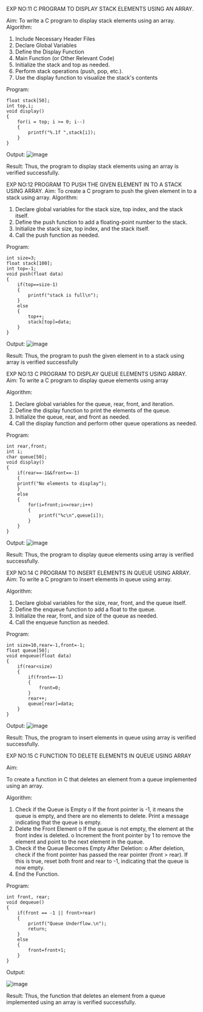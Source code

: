 EXP NO:11 C PROGRAM TO DISPLAY STACK ELEMENTS USING AN ARRAY.

Aim:
To write a C program to display stack elements using an array.
Algorithm:
1.	Include Necessary Header Files
2.	Declare Global Variables
3.	Define the Display Function
4.	Main Function (or Other Relevant Code)
5.	Initialize the stack and top as needed.
6.	Perform stack operations (push, pop, etc.).
7.	Use the display function to visualize the stack's contents
 
Program:
```
float stack[50];
int top,i;
void display()
{
    for(i = top; i >= 0; i--)
    {
        printf("%.1f ",stack[i]);
    }
}
```
Output:
![image](https://github.com/user-attachments/assets/2d8a9458-9731-4637-90f8-30e480500466)

Result:
Thus, the program to display stack elements using an array is verified successfully.
 

EXP NO:12  PROGRAM TO PUSH THE GIVEN ELEMENT IN TO A STACK USING ARRAY.
Aim:
To create a C program to push the given element in to a stack using array.
Algorithm:
1.	Declare global variables for the stack size, top index, and the stack itself.
2.	Define the push function to add a floating-point number to the stack.
3.	Initialize the stack size, top index, and the stack itself.
4.	Call the push function as needed.
 
Program:
```
int size=3;
float stack[100];
int top=-1;
void push(float data)
{
    if(top==size-1)
    {
        printf("stack is full\n");
    }
    else
    {
        top++;
        stack[top]=data;
    }
}
```
Output:
![image](https://github.com/user-attachments/assets/67e18439-d0c7-4d23-bfae-ba367f491975)


Result:
Thus, the program to push the given element in to a stack using array is verified successfully


 
EXP NO:13 C PROGRAM TO DISPLAY QUEUE ELEMENTS USING ARRAY.
Aim:
To write a C program to display queue elements using array

Algorithm:
1.	Declare global variables for the queue, rear, front, and iteration.
2.	Define the display function to print the elements of the queue.
3.	Initialize the queue, rear, and front as needed.
4.	Call the display function and perform other queue operations as needed.
 
Program:
```
int rear,front;
int i;
char queue[50];
void display()
{
    if(rear==-1&&front==-1)
    {
    printf("No elements to display");
    }
    else
    {
        for(i=front;i<=rear;i++)
        {
            printf("%c\n",queue[i]);
        }
    }
}
```
Output:
![image](https://github.com/user-attachments/assets/cc299979-3398-4a9d-8626-52eb782ec48f)

Result:
Thus, the program to display queue elements using array is verified successfully.


 
EXP NO:14 C PROGRAM TO INSERT ELEMENTS IN QUEUE USING ARRAY.
Aim:
To write a C program to insert elements in queue using array.

Algorithm:
1.	Declare global variables for the size, rear, front, and the queue itself.
2.	Define the enqueue function to add a float to the queue.
3.	Initialize the rear, front, and size of the queue as needed.
4.	Call the enqueue function as needed.

Program:
```
int size=10,rear=-1,front=-1;
float queue[50];
void enqueue(float data)
{
    if(rear<size)
    {
        if(front==-1)
        {
            front=0;
        }
        rear++;
        queue[rear]=data;
    }
}
```
Output:
![image](https://github.com/user-attachments/assets/9a770c71-ebb0-471a-9bd0-52e8061d54c6)

Result:
Thus, the program to insert elements in queue using array is verified successfully.



 
EXP NO:15 C FUNCTION TO DELETE ELEMENTS IN QUEUE USING ARRAY



Aim:

To create a function in C that deletes an element from a queue implemented using an array.

Algorithm:

1.	Check if the Queue is Empty
o	If the front pointer is -1, it means the queue is empty, and there are no elements to delete. Print a message indicating that the queue is empty.
2.	Delete the Front Element
o	If the queue is not empty, the element at the front index is deleted.
o	Increment the front pointer by 1 to remove the element and point to the next element in the queue.
3.	Check if the Queue Becomes Empty After Deletion:
o	After deletion, check if the front pointer has passed the rear pointer (front > rear). If this is true, reset both front and rear to -1, indicating that the queue is now empty.
4.	End the Function.



Program:
```
int front, rear;
void dequeue()
{
    if(front == -1 || front>rear)
    {
        printf("Queue Underflow.\n");
        return;
    }
    else
    {
        front=front+1;
    }
}
```
Output:

![image](https://github.com/user-attachments/assets/6ebce4c9-bd0e-4155-8a81-57c0d8f0bde3)


Result:
Thus, the function that deletes an element from a queue implemented using an array is verified successfully.
